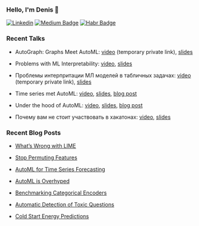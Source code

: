 ### Hello, I'm Denis 👋

[![Linkedin](https://img.shields.io/badge/-Denis%20Vorotyntsev-blue?style=flat-square&logo=Linkedin&logoColor=white&link=https://www.linkedin.com/in/denis-vorotyntsev/)](https://www.linkedin.com/in/denis-vorotyntsev/)
[![Medium Badge](https://img.shields.io/badge/-tEarth-000000?style=flat&labelColor=000000&logo=Medium&link=https://medium.com/@tEarth)](https://medium.com/@tEarth)
[![Habr Badge](https://img.shields.io/badge/-tEarth-47CCCC?style=flat&logo=habr&logoColor=white&link=https://habr.com/ru/users/tEarth/)](https://habr.com/ru/users/tEarth/)

### Recent Talks 

* AutoGraph: Graphs Meet AutoML: 
[video](https://youtu.be/DWn82bIhxdI) (temporary private link), 
[slides](https://docs.google.com/presentation/d/1aWIz5D-LeToKNlSs2hAUZMr7NghOC65OlCWeXIwRFo0/edit?usp=sharing)

* Problems with ML Interpretability: 
[video](https://youtu.be/TzjRo8GqJ2k),
[slides](https://docs.google.com/presentation/d/1859VeO5eN4OmlYGQhmhvhpggPDWrsFWOAS-7DaTaTE4/edit?usp=sharing)

* Проблемы интерпритации МЛ моделей в табличных задачах:
[video](https://youtu.be/jOfl9_utKx8) (temporary private link),
[slides](https://docs.google.com/presentation/d/1hRvRoRqDU9dkf1i_EqoaCViyconS3EXgYhUEsbzzLx4/edit?usp=sharing)

* Time series met AutoML:
[video](https://youtu.be/fAFWkpBLmHg),
[slides](https://docs.google.com/presentation/d/1xfkZ2mubknje3OkgSjOB376XTaMp43VHzys-xBPqqnQ/edit?usp=sharing),
[blog post](https://towardsdatascience.com/automl-for-time-series-forecasting-6caaf194d268?source=friends_link&sk=50384f9b4d5e762e0fe1503f36e940c0)

* Under the hood of AutoML:
[video](https://youtu.be/cbtSyMhuKhI),
[slides](https://docs.google.com/presentation/d/1sJ5YKbnVVHF0WEdWw0pX67zt5zb5T3DMK9xScPf-cOg/edit?usp=sharing),
[blog post](https://towardsdatascience.com/automl-is-overhyped-1b5511ded65f?source=friends_link&sk=77aee47bfd9df6e00fbdc4e83cfa5ce9)

* Почему вам не стоит участвовать в хакатонах:
[video](https://youtu.be/aNBtteJFdZ8),
[slides](https://docs.google.com/presentation/d/1VcxpS_H9MDRqJ1RoXKxs4DG5bwM13a5W8qS0xPIJ9Uk/edit?usp=sharing)


### Recent Blog Posts  

* [What’s Wrong with LIME](https://towardsdatascience.com/whats-wrong-with-lime-86b335f34612?source=friends_link&sk=5ebe02a3e48d0101861a3b27236d4e33)

* [Stop Permuting Features](https://towardsdatascience.com/stop-permuting-features-c1412e31b63f?source=friends_link&sk=ffa3310816639ebcd30f7e6cdfd01efa)

* [AutoML for Time Series Forecasting](https://towardsdatascience.com/automl-for-time-series-forecasting-6caaf194d268?source=friends_link&sk=50384f9b4d5e762e0fe1503f36e940c0)

* [AutoML is Overhyped](https://towardsdatascience.com/automl-is-overhyped-1b5511ded65f?source=friends_link&sk=77aee47bfd9df6e00fbdc4e83cfa5ce9)

* [Benchmarking Categorical Encoders](https://towardsdatascience.com/benchmarking-categorical-encoders-9c322bd77ee8?source=friends_link&sk=7a65c74e18620705c0e9afd4dac888c2)

* [Automatic Detection of Toxic Questions](https://towardsdatascience.com/automatic-detection-of-toxic-questions-1f97dfcf091?source=friends_link&sk=434ff3a1595d23c396abc9ed0a67dd42)

* [Cold Start Energy Predictions](https://towardsdatascience.com/cold-start-energy-predictions-d3971b1803e?source=friends_link&sk=532eebb5159f759ad3ba57b3cdab971b)
